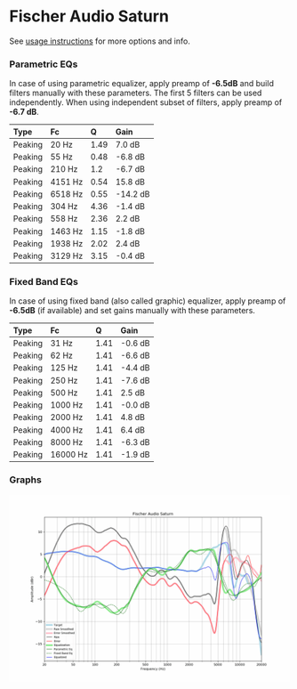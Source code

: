 # Fischer Audio Saturn
See [usage instructions](https://github.com/jaakkopasanen/AutoEq#usage) for more options and info.

### Parametric EQs
In case of using parametric equalizer, apply preamp of **-6.5dB** and build filters manually
with these parameters. The first 5 filters can be used independently.
When using independent subset of filters, apply preamp of **-6.7 dB**.

| Type    | Fc      |    Q | Gain     |
|:--------|:--------|:-----|:---------|
| Peaking | 20 Hz   | 1.49 | 7.0 dB   |
| Peaking | 55 Hz   | 0.48 | -6.8 dB  |
| Peaking | 210 Hz  | 1.2  | -6.7 dB  |
| Peaking | 4151 Hz | 0.54 | 15.8 dB  |
| Peaking | 6518 Hz | 0.55 | -14.2 dB |
| Peaking | 304 Hz  | 4.36 | -1.4 dB  |
| Peaking | 558 Hz  | 2.36 | 2.2 dB   |
| Peaking | 1463 Hz | 1.15 | -1.8 dB  |
| Peaking | 1938 Hz | 2.02 | 2.4 dB   |
| Peaking | 3129 Hz | 3.15 | -0.4 dB  |

### Fixed Band EQs
In case of using fixed band (also called graphic) equalizer, apply preamp of **-6.5dB**
(if available) and set gains manually with these parameters.

| Type    | Fc       |    Q | Gain    |
|:--------|:---------|:-----|:--------|
| Peaking | 31 Hz    | 1.41 | -0.6 dB |
| Peaking | 62 Hz    | 1.41 | -6.6 dB |
| Peaking | 125 Hz   | 1.41 | -4.4 dB |
| Peaking | 250 Hz   | 1.41 | -7.6 dB |
| Peaking | 500 Hz   | 1.41 | 2.5 dB  |
| Peaking | 1000 Hz  | 1.41 | -0.0 dB |
| Peaking | 2000 Hz  | 1.41 | 4.8 dB  |
| Peaking | 4000 Hz  | 1.41 | 6.4 dB  |
| Peaking | 8000 Hz  | 1.41 | -6.3 dB |
| Peaking | 16000 Hz | 1.41 | -1.9 dB |

### Graphs
![](./Fischer%20Audio%20Saturn.png)
